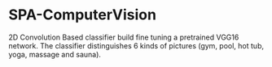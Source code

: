 # SPA-ComputerVision

2D Convolution Based classifier build fine tuning a pretrained VGG16 network. The classifier distinguishes 6 kinds of pictures (gym, pool, hot tub, yoga, massage and sauna).
